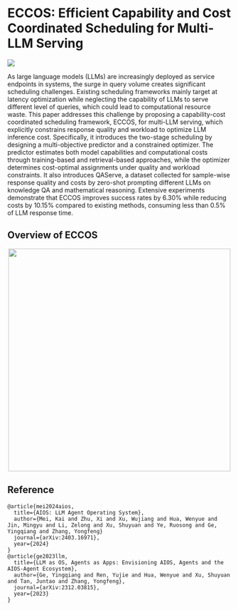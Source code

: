 # ECCOS: Efficient Capability and Cost Coordinated Scheduling for Multi-LLM Serving

<a href='https://arxiv.org/abs/2502.20576'><img src='https://img.shields.io/badge/Paper-PDF-red'></a>

As large language models (LLMs) are increasingly deployed as service endpoints in systems, the surge in query volume creates significant scheduling challenges. Existing scheduling frameworks mainly target at latency optimization while neglecting the capability of LLMs to serve different level of queries, which could lead to computational resource waste. This paper addresses this challenge by proposing a capability-cost coordinated scheduling framework, ECCOS, for multi-LLM serving, which explicitly constrains response quality and workload to optimize LLM inference cost. Specifically, it introduces the two-stage scheduling by designing a multi-objective predictor and a constrained optimizer. The predictor estimates both model capabilities and computational costs through training-based and retrieval-based approaches, while the optimizer determines cost-optimal assignments under quality and workload constraints. It also introduces QAServe, a dataset collected for sample-wise response quality and costs by zero-shot prompting different LLMs on knowledge QA and mathematical reasoning. Extensive experiments demonstrate that ECCOS improves success rates by 6.30% while reducing costs by 10.15% compared to existing methods, consuming less than 0.5% of LLM response time. 
<!-- <a href='https://arxiv.org/abs/2312.03815'><img src='https://img.shields.io/badge/Paper-PDF-blue'></a>
<a href='https://docs.aios.foundation/'><img src='https://img.shields.io/badge/Documentation-AIOS-green'></a>
[![Code License](https://img.shields.io/badge/Code%20License-MIT-orange.svg)](https://github.com/agiresearch/AIOS/blob/main/LICENSE)
<a href='https://discord.gg/B2HFxEgTJX'><img src='https://img.shields.io/badge/Community-Discord-8A2BE2'></a>
[![Gurubase](https://img.shields.io/badge/Gurubase-Ask%20AIOS%20Guru-006BFF)](https://gurubase.io/g/aios) -->

<!-- <a href="https://trendshift.io/repositories/8908" target="_blank"><img src="https://trendshift.io/api/badge/repositories/8908" alt="agiresearch%2FAIOS | Trendshift" style="width: 250px; height: 55px;" width="250" height="55"/></a>

AIOS is the AI Agent Operating System, which embeds large language model (LLM) into the operating system and facilitates the development and deployment of LLM-based AI Agents. AIOS is designed to address problems (e.g., scheduling, context switch, memory management, storage management, tool management, Agent SDK management, etc.) during the development and deployment of LLM-based agents, towards a better AIOS-Agent ecosystem for agent developers and agent users. AIOS includes the AIOS Kernel (this [AIOS](https://github.com/agiresearch/AIOS) repository) and the AIOS SDK (the [Cerebrum](https://github.com/agiresearch/Cerebrum) repository). AIOS supports both Web UI and Terminal UI. -->

## Overview of ECCOS
<p align="center">
<img src="docs/assets/scheduling-figs/intro.png" width=500>
</p>

## Reference
```
@article{mei2024aios,
  title={AIOS: LLM Agent Operating System},
  author={Mei, Kai and Zhu, Xi and Xu, Wujiang and Hua, Wenyue and Jin, Mingyu and Li, Zelong and Xu, Shuyuan and Ye, Ruosong and Ge, Yingqiang and Zhang, Yongfeng}
  journal={arXiv:2403.16971},
  year={2024}
}
@article{ge2023llm,
  title={LLM as OS, Agents as Apps: Envisioning AIOS, Agents and the AIOS-Agent Ecosystem},
  author={Ge, Yingqiang and Ren, Yujie and Hua, Wenyue and Xu, Shuyuan and Tan, Juntao and Zhang, Yongfeng},
  journal={arXiv:2312.03815},
  year={2023}
}
```

